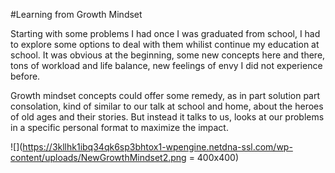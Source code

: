 #Learning from Growth Mindset

Starting with some problems I had once I was graduated from school, I had to explore some options to deal with them whilist
continue my education at school. It was obvious at the beginning, some new concepts here and there, tons of workload and life balance, 
new feelings of envy I did not experience before.

Growth mindset concepts could offer some remedy, as in part solution part consolation, kind of similar to our talk at school
and home, about the heroes of old ages and their stories. But instead it talks to us, looks at our problems in a specific personal format
to maximize the impact. 

![](https://3kllhk1ibq34qk6sp3bhtox1-wpengine.netdna-ssl.com/wp-content/uploads/NewGrowthMindset2.png = 400x400)
